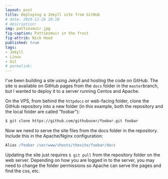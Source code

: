 ```yaml
---
layout: post
title: Deploying a Jekyll site from GitHub
# date: 2019-11-26 20:10
# description: 
img: pattiesmuir.jpg
fig-caption: Pattiesmuir in the frost
fig-attrib: Nick Hood
published: true
tags:
- Jekyll
- Linux
- Git
# permalink:
---
```

I've been building a site using Jekyll and hosting the code on GitHub. The site is available on GitHub pages from the ```docs``` folder in the ```master```branch, but I wanted to deploy it to a server running Centos and Apache.

On the VPS, from behind the ```httpdocs``` or web-facing folder, clone the GitHub repository into a new folder (in this example, both the repository and the local folder are called "foobar"):

```sh
$ git clone https://github.com/githubuser/foobar.git foobar
```

Now we need to serve the site files from the docs folder in the repository. Include this in the Apache/Nginx configuration:

```apache
Alias /foobar /var/www/vhosts/thesite/foobar/docs
```

Updating the site just requires ```$ git pull``` from the repository folder on the web server. Depending on how you are logged in to the server, you may need to change the folder permissions so Apache can serve the pages and find the css, etc.
